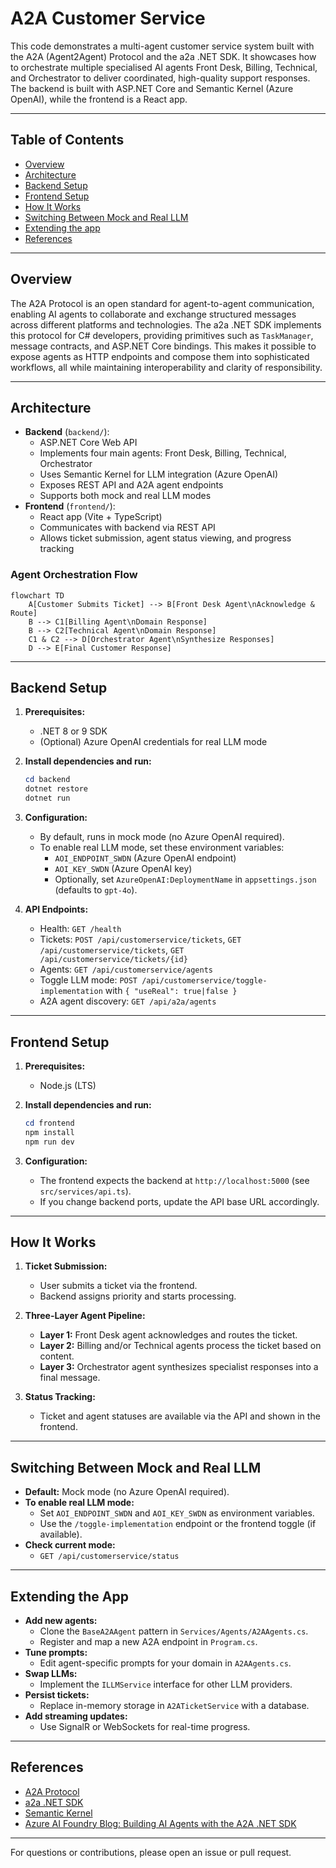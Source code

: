 # A2A Customer Service

This code demonstrates a multi-agent customer service system built with the A2A (Agent2Agent) Protocol and the a2a .NET SDK. It showcases how to orchestrate multiple specialised AI agents Front Desk, Billing, Technical, and Orchestrator to deliver coordinated, high-quality support responses. The backend is built with ASP.NET Core and Semantic Kernel (Azure OpenAI), while the frontend is a React app.

---

## Table of Contents
- [Overview](#overview)
- [Architecture](#architecture)
- [Backend Setup](#backend-setup)
- [Frontend Setup](#frontend-setup)
- [How It Works](#how-it-works)
- [Switching Between Mock and Real LLM](#switching-between-mock-and-real-llm)
- [Extending the app](#extending-the-app)
- [References](#references)

---

## Overview

The A2A Protocol is an open standard for agent-to-agent communication, enabling AI agents to collaborate and exchange structured messages across different platforms and technologies. The a2a .NET SDK implements this protocol for C# developers, providing primitives such as `TaskManager`, message contracts, and ASP.NET Core bindings. This makes it possible to expose agents as HTTP endpoints and compose them into sophisticated workflows, all while maintaining interoperability and clarity of responsibility.

---

## Architecture

- **Backend** (`backend/`):
  - ASP.NET Core Web API
  - Implements four main agents: Front Desk, Billing, Technical, Orchestrator
  - Uses Semantic Kernel for LLM integration (Azure OpenAI)
  - Exposes REST API and A2A agent endpoints
  - Supports both mock and real LLM modes
- **Frontend** (`frontend/`):
  - React app (Vite + TypeScript)
  - Communicates with backend via REST API
  - Allows ticket submission, agent status viewing, and progress tracking

### Agent Orchestration Flow

```mermaid
flowchart TD
    A[Customer Submits Ticket] --> B[Front Desk Agent\nAcknowledge & Route]
    B --> C1[Billing Agent\nDomain Response]
    B --> C2[Technical Agent\nDomain Response]
    C1 & C2 --> D[Orchestrator Agent\nSynthesize Responses]
    D --> E[Final Customer Response]
```

---

## Backend Setup

1. **Prerequisites:**
   - .NET 8 or 9 SDK
   - (Optional) Azure OpenAI credentials for real LLM mode

2. **Install dependencies and run:**
   ```powershell
   cd backend
   dotnet restore
   dotnet run
   ```

3. **Configuration:**
   - By default, runs in mock mode (no Azure OpenAI required).
   - To enable real LLM mode, set these environment variables:
     - `AOI_ENDPOINT_SWDN` (Azure OpenAI endpoint)
     - `AOI_KEY_SWDN` (Azure OpenAI key)
     - Optionally, set `AzureOpenAI:DeploymentName` in `appsettings.json` (defaults to `gpt-4o`).

4. **API Endpoints:**
   - Health: `GET /health`
   - Tickets: `POST /api/customerservice/tickets`, `GET /api/customerservice/tickets`, `GET /api/customerservice/tickets/{id}`
   - Agents: `GET /api/customerservice/agents`
   - Toggle LLM mode: `POST /api/customerservice/toggle-implementation` with `{ "useReal": true|false }`
   - A2A agent discovery: `GET /api/a2a/agents`

---

## Frontend Setup

1. **Prerequisites:**
   - Node.js (LTS)

2. **Install dependencies and run:**
   ```powershell
   cd frontend
   npm install
   npm run dev
   ```

3. **Configuration:**
   - The frontend expects the backend at `http://localhost:5000` (see `src/services/api.ts`).
   - If you change backend ports, update the API base URL accordingly.

---

## How It Works

1. **Ticket Submission:**
   - User submits a ticket via the frontend.
   - Backend assigns priority and starts processing.

2. **Three-Layer Agent Pipeline:**
   - **Layer 1:** Front Desk agent acknowledges and routes the ticket.
   - **Layer 2:** Billing and/or Technical agents process the ticket based on content.
   - **Layer 3:** Orchestrator agent synthesizes specialist responses into a final message.

3. **Status Tracking:**
   - Ticket and agent statuses are available via the API and shown in the frontend.

---

## Switching Between Mock and Real LLM

- **Default:** Mock mode (no Azure OpenAI required).
- **To enable real LLM mode:**
  - Set `AOI_ENDPOINT_SWDN` and `AOI_KEY_SWDN` as environment variables.
  - Use the `/toggle-implementation` endpoint or the frontend toggle (if available).
- **Check current mode:**
  - `GET /api/customerservice/status`

---

## Extending the App

- **Add new agents:**
  - Clone the `BaseA2AAgent` pattern in `Services/Agents/A2AAgents.cs`.
  - Register and map a new A2A endpoint in `Program.cs`.
- **Tune prompts:**
  - Edit agent-specific prompts for your domain in `A2AAgents.cs`.
- **Swap LLMs:**
  - Implement the `ILLMService` interface for other LLM providers.
- **Persist tickets:**
  - Replace in-memory storage in `A2ATicketService` with a database.
- **Add streaming updates:**
  - Use SignalR or WebSockets for real-time progress.

---

## References
- [A2A Protocol](https://a2aprotocol.ai)
- [a2a .NET SDK](https://github.com/a2aproject/a2a-dotnet)
- [Semantic Kernel](https://github.com/microsoft/semantic-kernel)
- [Azure AI Foundry Blog: Building AI Agents with the A2A .NET SDK](https://devblogs.microsoft.com/foundry/building-ai-agents-a2a-dotnet-sdk/)

---

For questions or contributions, please open an issue or pull request.
